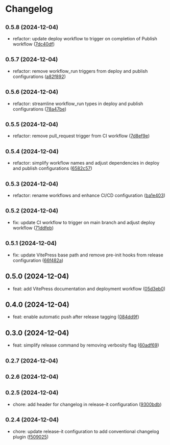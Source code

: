 # Changelog

## <small>0.5.8 (2024-12-04)</small>

- refactor: update deploy workflow to trigger on completion of Publish workflow ([7dc40df](https://github.com/mattpocock/tt-package-demo/commit/7dc40df))

## <small>0.5.7 (2024-12-04)</small>

- refactor: remove workflow_run triggers from deploy and publish configurations ([a82f892](https://github.com/mattpocock/tt-package-demo/commit/a82f892))

## <small>0.5.6 (2024-12-04)</small>

- refactor: streamline workflow_run types in deploy and publish configurations ([78a47be](https://github.com/mattpocock/tt-package-demo/commit/78a47be))

## <small>0.5.5 (2024-12-04)</small>

- refactor: remove pull_request trigger from CI workflow ([7d8ef9e](https://github.com/mattpocock/tt-package-demo/commit/7d8ef9e))

## <small>0.5.4 (2024-12-04)</small>

- refactor: simplify workflow names and adjust dependencies in deploy and publish configurations ([6582c57](https://github.com/mattpocock/tt-package-demo/commit/6582c57))

## <small>0.5.3 (2024-12-04)</small>

- refactor: rename workflows and enhance CI/CD configuration ([ba1e403](https://github.com/mattpocock/tt-package-demo/commit/ba1e403))

## <small>0.5.2 (2024-12-04)</small>

- fix: update CI workflow to trigger on main branch and adjust deploy workflow ([71ddfeb](https://github.com/mattpocock/tt-package-demo/commit/71ddfeb))

## <small>0.5.1 (2024-12-04)</small>

- fix: update VitePress base path and remove pre-init hooks from release configuration ([66f482a](https://github.com/mattpocock/tt-package-demo/commit/66f482a))

## 0.5.0 (2024-12-04)

- feat: add VitePress documentation and deployment workflow ([05d3eb0](https://github.com/mattpocock/tt-package-demo/commit/05d3eb0))

## 0.4.0 (2024-12-04)

- feat: enable automatic push after release tagging ([084dd9f](https://github.com/mattpocock/tt-package-demo/commit/084dd9f))

## 0.3.0 (2024-12-04)

- feat: simplify release command by removing verbosity flag ([60adf69](https://github.com/mattpocock/tt-package-demo/commit/60adf69))

## <small>0.2.7 (2024-12-04)</small>

## <small>0.2.6 (2024-12-04)</small>

## <small>0.2.5 (2024-12-04)</small>

- chore: add header for changelog in release-it configuration ([9300bdb](https://github.com/mattpocock/tt-package-demo/commit/9300bdb))

## <small>0.2.4 (2024-12-04)</small>

- chore: update release-it configuration to add conventional changelog plugin ([f509025](https://github.com/mattpocock/tt-package-demo/commit/f509025))

